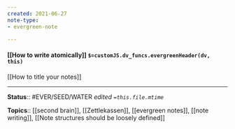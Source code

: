 ```yaml
---
created: 2021-06-27
note-type: 
- evergreen-note

---
```


#### [[How to write atomically]] `$=customJS.dv_funcs.evergreenHeader(dv, this)`

[[How to title your notes]]

---

**Status**:: #EVER/SEED/WATER 
*edited `=this.file.mtime`*

**Topics**:: [[second brain]], [[Zettlekassen]], [[evergreen notes]],   [[note writing]], [[Note structures should be loosely defined]]
	
